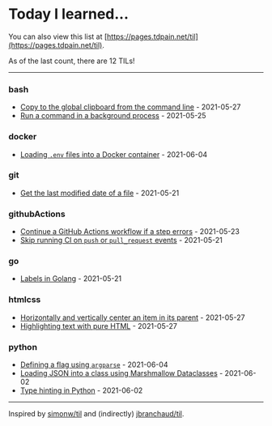 # Today I learned...

You can also view this list at [https://pages.tdpain.net/til](https://pages.tdpain.net/til).

As of the last count, there are 12 TILs!

---

### bash

* [Copy to the global clipboard from the command line](bash/bash-clipboard.md) - 2021-05-27
* [Run a command in a background process](bash/bash-launchInBackground.md) - 2021-05-25

### docker

* [Loading `.env` files into a Docker container](docker/docker-loadEnvFiles.md) - 2021-06-04

### git

* [Get the last modified date of a file](git/git-lastModDate.md) - 2021-05-21

### githubActions

* [Continue a GitHub Actions workflow if a step errors](githubActions/actions-continueOnError.md) - 2021-05-23
* [Skip running CI on `push` or `pull_request` events](githubActions/actions-skipCI.md) - 2021-05-21

### go

* [Labels in Golang](go/go-labels.md) - 2021-05-21

### htmlcss

* [Horizontally and vertically center an item in its parent](htmlcss/css-centerItem.md) - 2021-05-27
* [Highlighting text with pure HTML](htmlcss/html-highlightText.md) - 2021-05-27

### python

* [Defining a flag using `argparse`](python/python-flagsInArgparse.md) - 2021-06-04
* [Loading JSON into a class using Marshmallow Dataclasses](python/python-loadingJSONIntoClasses.md) - 2021-06-02
* [Type hinting in Python](python/python-typeHinting.md) - 2021-06-02

---

Inspired by [simonw/til](https://github.com/simonw/til) and (indirectly) [jbranchaud/til](https://github.com/jbranchaud/til).
